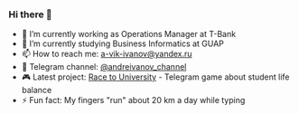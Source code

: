 ### Hi there 👋

<!--
**varAndez/varandez** is a ✨ _special_ ✨ repository because its `README.md` (this file) appears on your GitHub profile.-->

<!-- Here are some ideas to get you started: -->

- 🔭 I’m currently working as Operations Manager at T-Bank
- 🌱 I’m currently studying Business Informatics at GUAP
- 📫 How to reach me: a-vik-ivanov@yandex.ru
- 📢 Telegram channel: [@andreivanov_channel](https://t.me/andreivanov_channel)
- 🎮 Latest project: [Race to University](https://t.me/SurvivalStudentGameBot) - Telegram game about student life balance
- ⚡ Fun fact: My fingers "run" about 20 km a day while typing

<!-- - 👯 I’m looking to collaborate on ... -->
<!-- - - 💬 Ask me about ... -->
